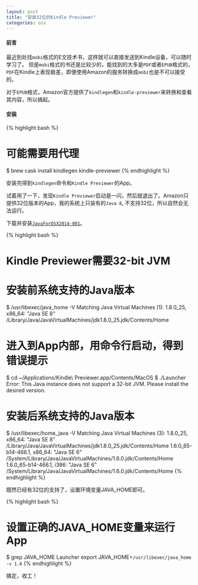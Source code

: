 ```yaml
---
layout: post
title: "安装32位的Kindle Previewer"
categories: osx
---
```


#### 前言
最近到处找`mobi`格式的E文技术书，这样就可以直接发送到Kindle设备，可以随时学习了。 但是`mobi`格式的书还是比较少的，能找到的大多是`PDF`或者`EPUB`格式的，`PDF`在Kindle上表现极差，即便使用Amazon的服务转换成`mobi`也是不可以接受的。

对于`EPUB`格式，Amazon官方提供了`kindlegen`和`kindle-previewer`来转换和查看其内容，所以搞起。

#### 安装

{% highlight bash %}
# 可能需要用代理
$ brew cask install kindlegen kindle-previewer
{% endhighlight %}

安装完得到`kindlegen`命令和`Kindle Previewer`的App。

试着用了一下，发现`Kindle Previewer`启动是一闪，然后就退出了。Amazon只提供32位版本的App，我的系统上只装有的`Java 8`, 不支持32位，所以自然会无法运行。

下载并安装[`JavaForOSX2014-001`][1]。

{% highlight bash %}
# Kindle Previewer需要32-bit JVM
# 安装前系统支持的Java版本
$ /usr/libexec/java_home -V
Matching Java Virtual Machines (1):
    1.8.0_25, x86_64:	"Java SE 8"	/Library/Java/JavaVirtualMachines/jdk1.8.0_25.jdk/Contents/Home
# 进入到App内部，用命令行启动，得到错误提示
$ cd ~/Applications/Kindle\ Previewer.app/Contents/MacOS
$ ./Launcher
Error: This Java instance does not support a 32-bit JVM.
Please install the desired version.
# 安装后系统支持的Java版本
$ /usr/libexec/home_java -V
Matching Java Virtual Machines (3):
    1.8.0_25, x86_64:	"Java SE 8"	/Library/Java/JavaVirtualMachines/jdk1.8.0_25.jdk/Contents/Home
    1.6.0_65-b14-466.1, x86_64:	"Java SE 6"	/System/Library/Java/JavaVirtualMachines/1.6.0.jdk/Contents/Home
    1.6.0_65-b14-466.1, i386:	"Java SE 6"	/System/Library/Java/JavaVirtualMachines/1.6.0.jdk/Contents/Home
{% endhighlight %}

既然已经有32位的支持了，设置环境变量JAVA_HOME即可。

{% highlight bash %}
# 设置正确的JAVA_HOME变量来运行App
$ grep JAVA_HOME Launcher
export JAVA_HOME=`/usr/libexec/java_home -v 1.6`
{% endhighlight %}

搞定，收工！

[1]: http://support.apple.com/kb/DL1572?viewlocale=en_US&locale=en_US

